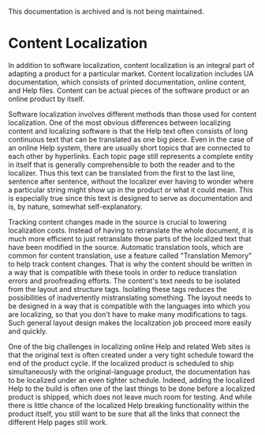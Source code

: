 This documentation is archived and is not being maintained.

# Content Localization

In addition to software localization, content localization is an integral part of adapting a product for a particular market. Content localization includes UA documentation, which consists of printed documentation, online content, and Help files. Content can be actual pieces of the software product or an online product by itself.

Software localization involves different methods than those used for content localization. One of the most obvious differences between localizing content and localizing software is that the Help text often consists of long continuous text that can be translated as one big piece. Even in the case of an online Help system, there are usually short topics that are connected to each other by hyperlinks. Each topic page still represents a complete entity in itself that is generally comprehensible to both the reader and to the localizer. Thus this text can be translated from the first to the last line, sentence after sentence, without the localizer ever having to wonder where a particular string might show up in the product or what it could mean. This is especially true since this text is designed to serve as documentation and is, by nature, somewhat self-explanatory.

Tracking content changes made in the source is crucial to lowering localization costs. Instead of having to retranslate the whole document, it is much more efficient to just retranslate those parts of the localized text that have been modified in the source. Automatic translation tools, which are common for content translation, use a feature called "Translation Memory" to help track content changes. That is why the content should be written in a way that is compatible with these tools in order to reduce translation errors and proofreading efforts. The content's text needs to be isolated from the layout and structure tags. Isolating these tags reduces the possibilities of inadvertently mistranslating something. The layout needs to be designed in a way that is compatible with the languages into which you are localizing, so that you don't have to make many modifications to tags. Such general layout design makes the localization job proceed more easily and quickly.

One of the big challenges in localizing online Help and related Web sites is that the original text is often created under a very tight schedule toward the end of the product cycle. If the localized product is scheduled to ship simultaneously with the original-language product, the documentation has to be localized under an even tighter schedule. Indeed, adding the localized Help to the build is often one of the last things to be done before a localized product is shipped, which does not leave much room for testing. And while there is little chance of the localized Help breaking functionality within the product itself, you still want to be sure that all the links that connect the different Help pages still work.


